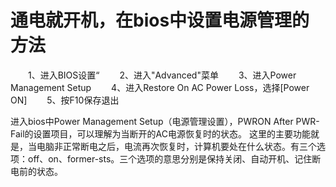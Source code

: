 

# 通电就开机，在bios中设置电源管理的方法 #
　　1、进入BIOS设置“
　　2、进入"Advanced"菜单
　　3、进入Power Management Setup
　　4、进入Restore On AC Power Loss，选择[Power ON]
　　5、按F10保存退出

进入bios中Power Management Setup（电源管理设置），PWRON After PWR-Fail的设置项目，可以理解为当断开的AC电源恢复时的状态。
这里的主要功能就是，当电脑非正常断电之后，电流再次恢复时，计算机要处在什么状态。有三个选项：off、on、former-sts。三个选项的意思分别是保持关闭、自动开机、记住断电前的状态。